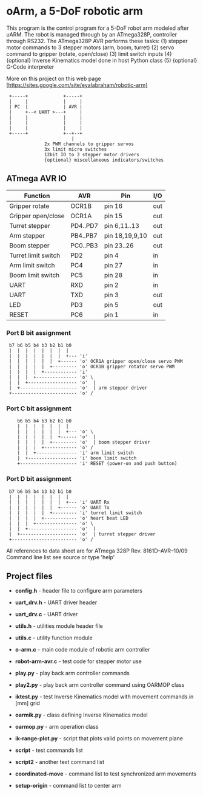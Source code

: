 # oArm, a 5-DoF robotic arm
This program is the control program for a 5-DoF robot arm modeled after uARM. The robot is managed through by an ATmega328P, controller through RS232.
The ATmega328P AVR performs these tasks:
(1) stepper motor commands to 3 stepper motors (arm, boom, turret)
(2) servo command to gripper (rotate, open/close)
(3) limit switch inputs
(4) {optional} Inverse Kinematics model done in host Python class
(5) {optional} G-Code interpreter

More on this project on this web page [https://sites.google.com/site/eyalabraham/robotic-arm]

```
 +-----+             +-----+
 |     |             |     |
 | PC  |             | AVR |
 |     +--< UART >---+     |
 |     |             |     |
 |     |             |     |
 |     |             |     |
 +-----+             +--+--+
                        |
              2x PWM channels to gripper servos
              3x limit micro switches
              12bit IO to 3 stepper motor drivers
              {optional} miscellaneous indicators/switches
```
## ATmega AVR IO
| Function            | AVR       | Pin            | I/O |
|---------------------|-----------|----------------|-----|
| Gripper rotate      | OCR1B     | pin 16         | out |
| Gripper open/close  | OCR1A     | pin 15         | out |
| Turret stepper      | PD4..PD7  | pin 6,11..13   | out |
| Arm stepper         | PB4..PB7  | pin 18,19,9,10 | out |
| Boom stepper        | PC0..PB3  | pin 23..26     | out |
| Turret limit switch | PD2       | pin 4          | in  |
| Arm limit switch    | PC4       | pin 27         | in  |
| Boom limit switch   | PC5       | pin 28         | in  |
| UART                | RXD       | pin 2          | in  |
| UART                | TXD       | pin 3          | out |
| LED                 | PD3       | pin 5          | out |
| RESET               | PC6       | pin 1          | in  |
### Port B bit assignment
```
 b7 b6 b5 b4 b3 b2 b1 b0
 |  |  |  |  |  |  |  |
 |  |  |  |  |  |  |  +--- 'i'
 |  |  |  |  |  |  +------ 'o' OCR1A gripper open/close servo PWM
 |  |  |  |  |  +--------- 'o' OCR1B gripper rotator servo PWM
 |  |  |  |  +------------ 'i'
 |  |  |  +--------------- 'o' \
 |  |  +------------------ 'o'  |
 |  +--------------------- 'o'  | arm stepper driver
 +------------------------ 'o' /
```
### Port C bit assignment
```
    b6 b5 b4 b3 b2 b1 b0
    |  |  |  |  |  |  |
    |  |  |  |  |  |  +--- 'o' \
    |  |  |  |  |  +------ 'o'  |
    |  |  |  |  +--------- 'o'  | boom stepper driver
    |  |  |  +------------ 'o' /
    |  |  +--------------- 'i' arm limit switch
    |  +------------------ 'i' boom limit switch
    +--------------------- 'i' RESET (power-on and push button)
```
### Port D bit assignment
```
 b7 b6 b5 b4 b3 b2 b1 b0
 |  |  |  |  |  |  |  |
 |  |  |  |  |  |  |  +--- 'i' UART Rx
 |  |  |  |  |  |  +------ 'o' UART Tx
 |  |  |  |  |  +--------- 'i' turret limit switch
 |  |  |  |  +------------ 'o' heart beat LED
 |  |  |  +--------------- 'o' \
 |  |  +------------------ 'o'  |
 |  +--------------------- 'o'  | turret stepper driver
 +------------------------ 'o' /
```

All references to data sheet are for ATmega 328P Rev. 8161D–AVR–10/09
Command line list see source or type 'help'<CR>

## Project files
- **config.h** - header file to configure arm parameters
- **uart_drv.h** - UART driver header
- **uart_drv.c** - UART driver
- **utils.h** - utilities module header file
- **utils.c** - utility function module
- **o-arm.c** - main code module of robotic arm controller
- **robot-arm-avr.c** - test code for stepper motor use

- **play.py** - play back arm controller commands
- **play2.py** - play back arm controller command using OARMOP class
- **iktest.py** - test Inverse Kinematics model with movement commands in [mm] grid
- **oarmik.py** - class defining Inverse Kinematics model
- **oarmop.py** - arm operation class
- **ik-range-plot.py** - script that plots valid points on movement plane

- **script** - test commands list
- **script2** - another text command list
- **coordinated-move** - command list to test synchronized arm movements
- **setup-origin** - command list to center arm

